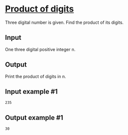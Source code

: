 # [Product of digits](https://www.e-olymp.com/en/problems/906)
Three digital number is given. Find the product of its digits.

## Input
One three digital positive integer n.

## Output
Print the product of digits in n.

## Input example #1
```
235
```

## Output example #1
```
30
```

